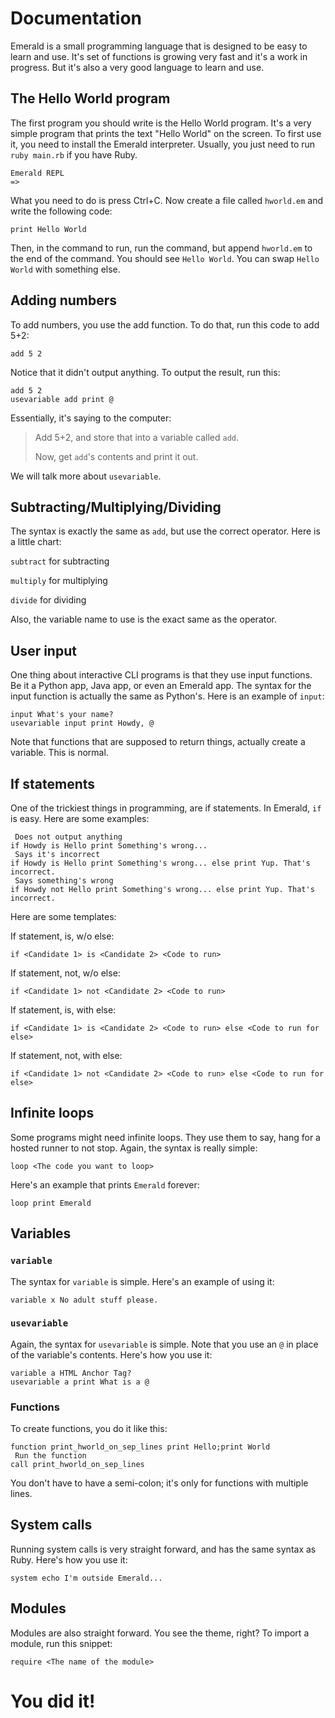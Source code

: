 # Documentation

Emerald is a small programming language that is designed to be easy to
learn and use. It's set of functions is growing very fast and it's a
work in progress. But it's also a very good language to learn and use.

## The Hello World program

The first program you should write is the Hello World program. It's a
very simple program that prints the text "Hello World" on the screen. To
first use it, you need to install the Emerald interpreter. Usually, you
just need to run `ruby main.rb` if you have Ruby.

    Emerald REPL
    =>

What you need to do is press Ctrl+C. Now create a file called
`hworld.em` and write the following code:

    print Hello World

Then, in the command to run, run the command, but append `hworld.em` to
the end of the command. You should see `Hello World`. You can swap
`Hello World` with something else.

## Adding numbers

To add numbers, you use the add function. To do that, run this code to
add 5+2:

    add 5 2

Notice that it didn't output anything. To output the result, run this:

    add 5 2
    usevariable add print @

Essentially, it's saying to the computer:

> Add 5+2, and store that into a variable called `add`.
>
> Now, get `add`'s contents and print it out.

We will talk more about `usevariable`.

## Subtracting/Multiplying/Dividing

The syntax is exactly the same as `add`, but use the correct operator.
Here is a little chart:

`subtract` for subtracting

`multiply` for multiplying

`divide` for dividing

Also, the variable name to use is the exact same as the operator.

## User input

One thing about interactive CLI programs is that they use input
functions. Be it a Python app, Java app, or even an Emerald app. The
syntax for the input function is actually the same as Python's. Here is
an example of `input`:

    input What's your name?
    usevariable input print Howdy, @

Note that functions that are supposed to return things, actually create
a variable. This is normal.

## If statements

One of the trickiest things in programming, are if statements. In
Emerald, `if` is easy. Here are some examples:

     Does not output anything
    if Howdy is Hello print Something's wrong... 
     Says it's incorrect
    if Howdy is Hello print Something's wrong... else print Yup. That's incorrect.
     Says something's wrong
    if Howdy not Hello print Something's wrong... else print Yup. That's incorrect.

Here are some templates:

If statement, is, w/o else:

    if <Candidate 1> is <Candidate 2> <Code to run>

If statement, not, w/o else:

    if <Candidate 1> not <Candidate 2> <Code to run>

If statement, is, with else:

    if <Candidate 1> is <Candidate 2> <Code to run> else <Code to run for else>

If statement, not, with else:

    if <Candidate 1> not <Candidate 2> <Code to run> else <Code to run for else>

## Infinite loops

Some programs might need infinite loops. They use them to say, hang for
a hosted runner to not stop. Again, the syntax is really simple:

    loop <The code you want to loop>

Here's an example that prints `Emerald` forever:

    loop print Emerald

## Variables

### `variable`

The syntax for `variable` is simple. Here's an example of using it:

    variable x No adult stuff please.

### `usevariable`

Again, the syntax for `usevariable` is simple. Note that you use an `@`
in place of the variable's contents. Here's how you use it:

    variable a HTML Anchor Tag?
    usevariable a print What is a @

### Functions

To create functions, you do it like this:

    function print_hworld_on_sep_lines print Hello;print World
     Run the function
    call print_hworld_on_sep_lines

You don't have to have a semi-colon; it's only for functions with
multiple lines.

## System calls

Running system calls is very straight forward, and has the same syntax
as Ruby. Here's how you use it:

    system echo I'm outside Emerald...

## Modules

Modules are also straight forward. You see the theme, right? To import a
module, run this snippet:

    require <The name of the module>

# You did it!
